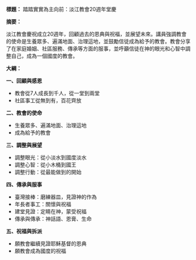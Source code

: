 **標題：** 踏踏實實為主向前：淡江教會20週年堂慶

**摘要：**

淡江教會慶祝成立20週年，回顧過去的恩典與祝福，並展望未來。講員強調教會的使命是生養眾多、遍滿地面、治理這地，並鼓勵信徒成為給予的教會。教會分享了在家庭婚姻、社區服務、傳承等方面的服事，並呼籲信徒在神的眼光和心智中調整自己，成為一個國度的教會。

**大綱：**

**一、回顧與感恩**
* 教會從7人成長到千人，從一堂到兩堂
* 社區事工從無到有，百花齊放

**二、教會的使命**
* 生養眾多、遍滿地面、治理這地
* 成為給予的教會

**三、調整與展望**
* 調整眼光：從小淡水到國度淡水
* 調整心智：從小木桶到國王
* 調整行動：從最能做到的開始

**四、傳承與服事**
* 臺灣接棒：磨練器皿，見證神的作為
* 年長者事工：關懷與祝福
* 建堂見證：定睛在神，蒙受祝福
* 傳承與傳承：神話語、恩膏、生命

**五、祝福與拆派**
* 願教會繼續見證耶穌基督的恩典
* 願教會成為國度的祝福